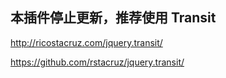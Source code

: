 ## 本插件停止更新，推荐使用 Transit

http://ricostacruz.com/jquery.transit/

https://github.com/rstacruz/jquery.transit/
